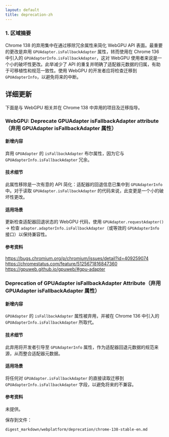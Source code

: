 ```yaml
---
layout: default
title: deprecation-zh
---
```


### 1. 区域摘要

Chrome 138 的弃用集中在通过移除冗余属性来简化 WebGPU API 表面。最重要的更改是弃用 `GPUAdapter.isFallbackAdapter` 属性，转而使用在 Chrome 136 中引入的 `GPUAdapterInfo.isFallbackAdapter`，这对 WebGPU 使用者来说是一个小的破坏性更改。此举减少了 API 的重复并明确了适配器元数据的归属，有助于可移植性和规范一致性。使用 WebGPU 的开发者应将检查迁移到 `GPUAdapterInfo`，以避免将来的中断。

## 详细更新

下面是与 WebGPU 相关并在 Chrome 138 中弃用的项目及迁移指导。

### WebGPU: Deprecate GPUAdapter isFallbackAdapter attribute（弃用 GPUAdapter isFallbackAdapter 属性）

#### 新增内容
弃用 `GPUAdapter` 的 `isFallbackAdapter` 布尔属性，因为它与 `GPUAdapterInfo.isFallbackAdapter` 冗余。

#### 技术细节
此属性移除是一次有意的 API 简化：适配器的回退信息已集中到 `GPUAdapterInfo` 中。对于读取 `GPUAdapter.isFallbackAdapter` 的代码来说，此变更是一个小的破坏性更改。

#### 适用场景
更新检查适配器回退状态的 WebGPU 代码，使用 `GPUAdapter.requestAdapter()` → 检查 `adapter.adapterInfo.isFallbackAdapter`（或等效的 `GPUAdapterInfo` 接口）以保持兼容性。

#### 参考资料
https://bugs.chromium.org/p/chromium/issues/detail?id=409259074
https://chromestatus.com/feature/5125671816847360
https://gpuweb.github.io/gpuweb/#gpu-adapter

### Deprecation of GPUAdapter isFallbackAdapter Attribute（弃用 GPUAdapter isFallbackAdapter 属性）

#### 新增内容
`GPUAdapter` 的 `isFallbackAdapter` 属性被弃用，并被在 Chrome 136 中引入的 `GPUAdapterInfo.isFallbackAdapter` 所取代。

#### 技术细节
此弃用将开发者引导至 `GPUAdapterInfo` 属性，作为适配器回退元数据的规范来源，从而整合适配器元数据。

#### 适用场景
将任何对 `GPUAdapter.isFallbackAdapter` 的直接读取迁移到 `GPUAdapterInfo.isFallbackAdapter` 字段，以避免将来的不兼容。

#### 参考资料
未提供。

保存到文件：
```text
digest_markdown/webplatform/deprecation/chrome-138-stable-en.md
